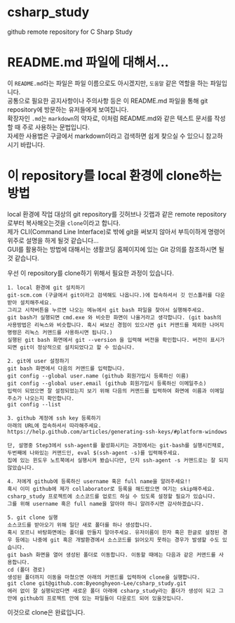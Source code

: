 # csharp_study
github remote repository for C Sharp Study

# README.md 파일에 대해서...
이 `README.md`라는 파일은 파일 이름으로도 아시겠지만, `도움말` 같은 역할을 하는 파일입니다.<br>
공통으로 필요한 공지사항이나 주의사항 등은 이 README.md 파일을 통해 git repository에 방문하는 유저들에게 보여집니다.<br>
확장자인 `.md`는 `markdown`의 약자로, 이처럼 README.md와 같은 텍스트 문서를 작성할 때 주로 사용하는 문법입니다.<br>
자세한 사용법은 구글에서 markdown이라고 검색하면 쉽게 찾으실 수 있으니 참고하시기 바랍니다.

# 이 repository를 local 환경에 clone하는 방법
local 환경에 작업 대상의 git repository를 깃허브나 깃랩과 같은 remote repository로부터 복사해오는것을 `clone`이라고 합니다.<br>
제가 CLI(Command Line Interface)로 밖에 git을 써보지 않아서 부득이하게 명령어 위주로 설명을 하게 될것 같습니다...<br>
GUI를 활용하는 방법에 대해서는 생활코딩 홈페이지에 있는 Git 강의를 참조하시면 될것 같습니다.<br>

우선 이 repository를 clone하기 위해서 필요한 과정이 있습니다.<br>

	1. local 환경에 git 설치하기
	git-scm.com (구글에서 git이라고 검색해도 나옵니다.)에 접속하셔서 깃 인스톨러를 다운받아 설치해주세요.
	그리고 시작버튼을 누르면 나오는 메뉴에서 git bash 파일을 찾아서 실행해주세요.
	git bash가 실행되면 cmd.exe 와 비슷한 화면이 나올거라고 생각합니다. (git bash의 사용방법은 리눅스와 비슷합니다. 혹시 써보신 경험이 있으시면 git 커맨드를 제외한 나머지 명령은 리눅스 커맨드를 사용하시면 됩니다.)
	실행된 git bash 화면에서 git --version 을 입력해 버전을 확인합니다. 버전이 표시가 되면 git이 정상적으로 설치되었다고 할 수 있습니다.

	2. git에 user 설정하기
	git bash 화면에서 다음의 커맨드를 입력합니다.
	git config --global user.name (github 회원가입시 등록하신 이름)
	git config --global user.email (github 회원가입시 등록하신 이메일주소)
	입력이 되었으면 잘 설정되었는지 보기 위해 다음의 커맨드를 입력하여 화면에 이름과 이메일 주소가 나오는지 확인합니다.
	git config --list
	
	3. github 계정에 ssh key 등록하기
	아래의 URL에 접속하셔서 따라해주세요.
	https://help.github.com/articles/generating-ssh-keys/#platform-windows

	단, 설명중 Step3에서 ssh-agent를 활성화시키는 과정에서는 git-bash를 실행시킨채로,
	두번째에 나와있는 커맨드인, eval $(ssh-agent -s)를 입력해주세요.
	집에 있는 윈도우 노트북에서 실행시켜 봤습니다만, 단지 ssh-agent -s 커맨드로는 잘 되지 않았습니다.

	4. 저에게 github에 등록하신 username 혹은 full name을 알려주세요!!
	혹시 이미 github에 제가 collaborator로 등록을 해드렸으면 여기는 skip해주세요.
	csharp_study 프로젝트에 소스코드를 업로드 하실 수 있도록 설정할 필요가 있습니다.
	그를 위해 username 혹은 full name을 알아야 하니 알려주시면 감사하겠습니다.

	5. git clone 실행
	소스코드를 받아오기 위해 일단 새로 폴더를 하나 생성합니다. 
	혹시 모르니 바탕화면에는 폴더를 만들지 말아주세요. 유저이름이 한자 혹은 한글로 설정된 경우 등에는 나중에 git 혹은 개발환경에서 소스코드를 읽어오지 못하는 경우가 발생할 수도 있습니다.
	git bash 화면을 열어 생성된 폴더로 이동합니다. 이동할 때에는 다음과 같은 커맨드를 사용합니다.
	cd (폴더 경로)
	생성된 폴더까지 이동을 마쳤으면 아래의 커맨드를 입력하여 clone을 실행합니다.
	git clone git@github.com:Byeonghyeon-Lee/csharp_study.git
	에러 없이 잘 실행되었다면 새로운 폴더 아래에 csharp_study라는 폴더가 생성이 되고 그 안에 github의 프로젝트 안에 있는 파일들이 다운로드 되어 있을것입니다.

이것으로 clone은 완료입니다.